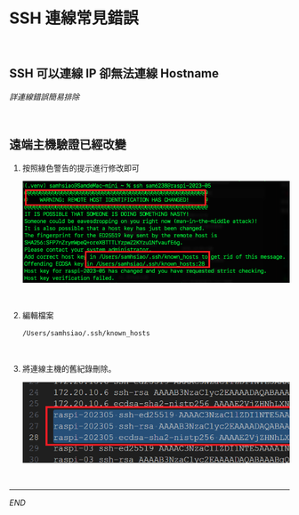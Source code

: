 # SSH 連線常見錯誤

<br>

## SSH 可以連線 IP 卻無法連線 Hostname

_詳連線錯誤簡易排除_

<br>

## 遠端主機驗證已經改變

1. 按照綠色警告的提示進行修改即可

   ![](images/img_05.png)

<br>

2. 編輯檔案

   ```bash
   /Users/samhsiao/.ssh/known_hosts
   ```

<br>

3. 將連線主機的舊紀錄刪除。

   ![](images/img_08.png)

<br>

___

_END_